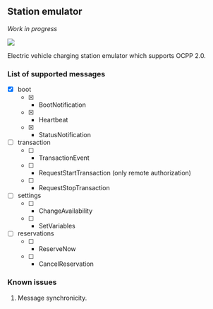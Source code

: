 ## Station emulator
*Work in progress*

![](https://github.com/romfrolov/station-emulator/workflows/Rust/badge.svg)

Electric vehicle charging station emulator which supports OCPP 2.0.

### List of supported messages

- [x] boot
  - [x] - BootNotification
  - [x] - Heartbeat
  - [x] - StatusNotification
- [ ] transaction
  - [ ] - TransactionEvent
  - [ ] - RequestStartTransaction (only remote authorization)
  - [ ] - RequestStopTransaction
- [ ] settings
  - [ ] - ChangeAvailability
  - [ ] - SetVariables
- [ ] reservations
  - [ ] - ReserveNow
  - [ ] - CancelReservation

### Known issues

1. Message synchronicity.
